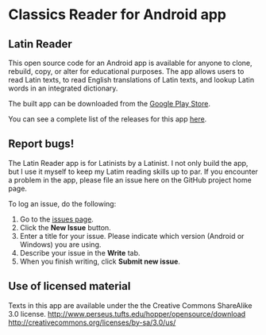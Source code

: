 # Classics Reader for Android app

## Latin Reader

This open source code for an Android app is available for anyone to clone, rebuild, copy, or alter for educational purposes. The app allows users to read Latin texts, to read English translations of Latin texts, and lookup Latin words in an integrated dictionary.

The built app can be downloaded from the [Google Play Store](https://play.google.com/store/apps/details?id=com.ericmschmidt.latinreader).

You can see a complete list of the releases for this app
[here](https://github.com/telpirion/ClassicsReaderAndroid/blob/main/release-notes.md).

## Report bugs!

The Latin Reader app is for Latinists by a Latinist. I not only build the app, but I use it myself to keep my Latim reading skills up to par. If you encounter a problem in the app, please file an issue here on the GitHub project home page.

To log an issue, do the following:

  1. Go to the [issues page](https://github.com/telpirion/ClassicsReader/issues).
  1. Click the **New Issue** button.
  1. Enter a title for your issue. Please indicate which version (Android or Windows) you are using.
  1. Describe your issue in the **Write** tab.
  1. When you finish writing, click **Submit new issue**.

## Use of licensed material

Texts in this app are available under the the Creative Commons ShareAlike 3.0 license.
http://www.perseus.tufts.edu/hopper/opensource/download
http://creativecommons.org/licenses/by-sa/3.0/us/
